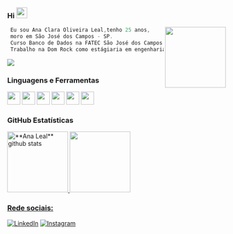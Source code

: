 
### Hi <img src="https://media.giphy.com/media/hvRJCLFzcasrR4ia7z/giphy.gif" width="25px">

<!-- <img align="right" width="150" src="https://www.imagensanimadas.com/data/media/218/pinguim-imagem-animada-0182.gif" />
 -->
<img align="right" width="140" src="https://i.pinimg.com/originals/94/d1/7e/94d17e25dba0111b8c6f737b6083e234.gif" />

```kotlin
 Eu sou Ana Clara Oliveira Leal,tenho 25 anos,
 moro em São José dos Campos - SP.
 Curso Banco de Dados na FATEC São José dos Campos - 4/6
 Trabalho na Dom Rock como estágiaria em engenharia de dados.
```
![](https://visitor-badge.glitch.me/badge?page_id=heyanaleal-badge.id&left_color=black&right_color=pink)
### **Linguagens e Ferramentas**  
<code><img height="30" src="https://cdn-icons-png.flaticon.com/512/1822/1822899.png"></code>
<code><img height="30" src="https://cdn-icons-png.flaticon.com/512/226/226777.png"></code>
<code><img height="30" src="https://cdn-icons-png.flaticon.com/512/5968/5968267.png"></code>
<code><img height="30" src="https://cdn-icons-png.flaticon.com/512/5968/5968292.png"></code>
<code><img height="30" src="https://cdn-icons-png.flaticon.com/512/5968/5968242.png"></code>
<code><img height="30" src="https://upload.wikimedia.org/wikipedia/commons/thumb/9/95/Vue.js_Logo_2.svg/2367px-Vue.js_Logo_2.svg.png"></code>


### **GitHub Estatísticas**

<a href="https://github.com/heyanaleal">
 <img height="140em" src="https://github-readme-stats.vercel.app/api?username=heyanaleal&show_icons=true&theme=dracula&line_height=27" alt="**Ana Leal** github stats"/>
</a>
<a href="https://github.com/heyanaleal">
<img height="140em" src="https://github-readme-stats.vercel.app/api/top-langs/?username=heyanaleal&layout=compact&langs_count=7&theme=dracula&line_height=27"/>

### **Rede sociais:** 

<a href="https://www.linkedin.com/in/ana-clara-oliveira-leal-723169220/" target="_blank"><img src="https://img.shields.io/badge/LinkedIn-%230077B5.svg?&style=flat-square&logo=linkedin&logoColor=white" alt="LinkedIn"></a>
<a href="https://www.instagram.com/heyanaleal/" target="_blank"><img src="https://img.shields.io/badge/Instagram-%23E4405F.svg?&style=flat-square&logo=instagram&logoColor=white" alt="Instagram"></a>



